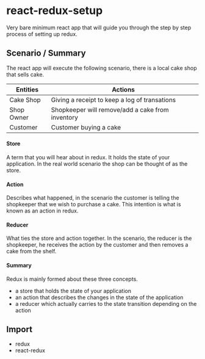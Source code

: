 # react-redux-setup
Very bare minimum react app that will guide you through the step by step process of setting up redux.

## Scenario / Summary
The react app will execute the following scenario, there is a local cake shop that sells cake. 

| Entities   | Actions                                           |
|------------|---------------------------------------------------|
| Cake Shop  | Giving a receipt to keep a log of transations     |
| Shop Owner | Shopkeeper will remove/add a cake from inventory  |
| Customer   | Customer buying a cake                            |

#### Store
A term that you will hear about in redux. It holds the state of your application. In the real world scenario the shop can be thought of as the store.

#### Action
Describes what happened, in the scenario the customer is telling the shopkeeper that we wish to purchase a cake. This intention is what is known as an action in redux. 

#### Reducer
What ties the store and action together. In the scenario, the reducer is the shopkeeper, he receives the action by the customer and then removes a cake from the shelf. 

#### Summary
Redux is mainly formed about these three concepts.
- a store that holds the state of your application 
- an action that describes the changes in the state of the application 
- a reducer which actually carries to the state transition depending on the action

## Import
- redux
- react-redux


